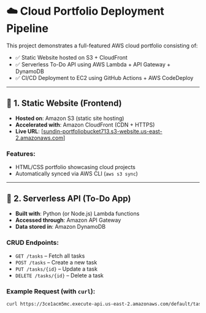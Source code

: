 # ☁️ Cloud Portfolio Deployment Pipeline

This project demonstrates a full-featured AWS cloud portfolio consisting of:

- ✅ Static Website hosted on S3 + CloudFront
- ✅ Serverless To-Do API using AWS Lambda + API Gateway + DynamoDB
- ✅ CI/CD Deployment to EC2 using GitHub Actions + AWS CodeDeploy

---

## 🔹 1. Static Website (Frontend)

- **Hosted on**: Amazon S3 (static site hosting)
- **Accelerated with**: Amazon CloudFront (CDN + HTTPS)
- **Live URL**: [[sundin-portfoliobucket713.s3-website.us-east-2.amazonaws.com](https://d7q2iujpllljr.cloudfront.net/)]
### Features:
- HTML/CSS portfolio showcasing cloud projects
- Automatically synced via AWS CLI (`aws s3 sync`)


---

## 🔹 2. Serverless API (To-Do App)

- **Built with**: Python (or Node.js) Lambda functions
- **Accessed through**: Amazon API Gateway
- **Data stored in**: Amazon DynamoDB

### CRUD Endpoints:
- `GET /tasks` – Fetch all tasks
- `POST /tasks` – Create a new task
- `PUT /tasks/{id}` – Update a task
- `DELETE /tasks/{id}` – Delete a task

### Example Request (with `curl`):

```bash
curl https://3ce1acm5mc.execute-api.us-east-2.amazonaws.com/default/tasks
